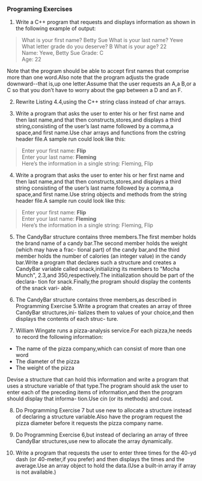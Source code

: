 ### Programing Exercises
1. Write a C++ program that requests and displays information as shown in the following example of output:
> What is your first name? Betty Sue What is your last name? Yewe\
What letter grade do you deserve? B What is your age? 22\
Name: Yewe, Betty Sue Grade: C\
Age: 22

Note that the program should be able to accept first names that comprise more than one word.Also note that the program adjusts the grade downward--that is,up one letter.Assume that the user requests an A,a B,or a C so that you don’t have to worry about the gap between a D and an F.

2. Rewrite Listing 4.4,using the C++ string class instead of char arrays.

3. Write a program that asks the user to enter his or her first name and then last name,and that then constructs,stores,and displays a third string,consisting of the user’s last name followed by a comma,a space,and first name.Use char arrays and functions from the cstring header file.A sample run could look like this:
> Enter your first name: **Flip**\
Enter your last name: **Fleming**\
Here’s the information in a single string: Fleming, Flip

4. Write a program that asks the user to enter his or her first name and then last name,and that then constructs,stores,and displays a third string consisting of the user’s last name followed by a comma,a space,and first name.Use string objects and methods from the string header file.A sample run could look like this:
> Enter your first name: **Flip**\
Enter your last name: **Fleming**\
Here’s the information in a single string: Fleming, Flip

5. The CandyBar structure contains three members.The first member holds the brand name of a candy bar.The second member holds the weight (which may have a frac- tional part) of the candy bar,and the third member holds the number of calories
(an integer value) in the candy bar.Write a program that declares such a structure and creates a CandyBar variable called snack,initializing its members to "Mocha Munch", 2.3,and 350,respectively.The initialization should be part of the declara- tion for snack.Finally,the program should display the contents of the snack vari- able.

6. The CandyBar structure contains three members,as described in Programming Exercise 5.Write a program that creates an array of three CandyBar structures,ini- tializes them to values of your choice,and then displays the contents of each struc- ture.

7. William Wingate runs a pizza-analysis service.For each pizza,he needs to record the following information:
- The name of the pizza company,which can consist of more than one word
- The diameter of the pizza
- The weight of the pizza

Devise a structure that can hold this information and write a program that uses a structure variable of that type.The program should ask the user to enter each of the preceding items of information,and then the program should display that informa- tion.Use cin (or its methods) and cout.

8. Do Programming Exercise 7 but use new to allocate a structure instead of declaring a structure variable.Also have the program request the pizza diameter before it requests the pizza company name.

9. Do Programming Exercise 6,but instead of declaring an array of three CandyBar structures,use new to allocate the array dynamically.

10. Write a program that requests the user to enter three times for the 40-yd dash (or 40-meter,if you prefer) and then displays the times and the average.Use an array object to hold the data.(Use a built-in array if array is not available.)
